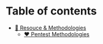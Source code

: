 # Table of contents

* [👾 Resouce & Methodologies](README.md)
  * [❤ Pentest Methodologies](readme/pentest-methodologies.md)
